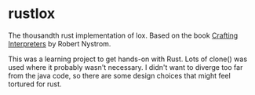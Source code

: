 # rustlox

The thousandth rust implementation of lox.
Based on the book [Crafting Interpreters](http://www.craftinginterpreters.com/) by Robert Nystrom.

This was a learning project to get hands-on with Rust. Lots of clone() was used where it probably wasn't necessary.
I didn't want to diverge too far from the java code, so there are some design choices that might feel tortured for rust.

